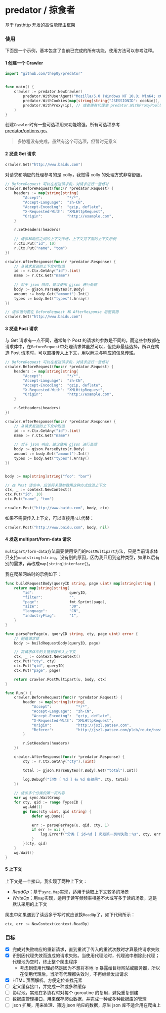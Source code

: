 # predator / 掠食者
基于 fasthttp 开发的高性能爬虫框架

### 使用

下面是一个示例，基本包含了当前已完成的所有功能，使用方法可以参考注释。

#### 1 创建一个 Crawler

```go
import "github.com/thep0y/predator"


func main() {
	crawler := predator.NewCrawler(
		predator.WithUserAgent("Mozilla/5.0 (Windows NT 10.0; Win64; x64; rv:90.0) Gecko/20100101 Firefox/90.0"),
		predator.WithCookies(map[string]string{"JSESSIONID": cookie}),
		predator.WithProxy(ip), // 或者使有代理池 predator.WithProxyPool([]string)
	)
}
```

创建`Crawler`时有一些可选项用来功能增强。所有可选项参考[predator/options.go](https://github.com/thep0y/predator/blob/main/options.go)。

> 多协程没有完成，虽然有这个可选项，但暂时无意义

#### 2 发送 Get 请求

```go
crawler.Get("http://www.baidu.com")
```

对请求和响应的处理参考的是 colly，我觉得 colly 的处理方式非常舒服。

```go
// BeforeRequest 可以在发送请求前，对请求进行一些修补
crawler.BeforeRequest(func(r *predator.Request) {
	headers := map[string]string{
		"Accept":           "*/*",
		"Accept-Language":  "zh-CN",
		"Accept-Encoding":  "gzip, deflate",
		"X-Requested-With": "XMLHttpRequest",
		"Origin":           "http://example.com",
	}

	r.SetHeaders(headers)
  
	// 请求和响应之间的上下文传递，上下文见下面的上下文示例
	r.Ctx.Put("id", 10)
	r.Ctx.Put("name", "tom")
})

crawler.AfterResponse(func(r *predator.Response) {
	// 从请求发送的上下文中取值
	id := r.Ctx.GetAny("id").(int)
	name := r.Ctx.Get("name")
	
	// 对于 json 响应，建议使用 gjson 进行处理
	body := gjson.ParseBytes(r.Body)
	amount := body.Get("amount").Int()
	types := body.Get("types").Array()
})

// 请求语句要在 BeforeRequest 和 AfterResponse 后面调用
crawler.Get("http://www.baidu.com")
```

#### 3 发送 Post 请求

与 Get 请求有一点不同，通常每个 Post 的请求的参数是不同的，而这些参数都在请求体中，在`BeforeRequest`中处理请求体虽然可以，但绝非最佳选择，所以在构造 Post 请求时，可以直接传入上下文，用以解决与响应的信息传递。

```go
// BeforeRequest 可以在发送请求前，对请求进行一些修补
crawler.BeforeRequest(func(r *predator.Request) {
	headers := map[string]string{
		"Accept":           "*/*",
		"Accept-Language":  "zh-CN",
		"Accept-Encoding":  "gzip, deflate",
		"X-Requested-With": "XMLHttpRequest",
		"Origin":           "http://example.com",
	}

	r.SetHeaders(headers)
})

crawler.AfterResponse(func(r *predator.Response) {
	// 从请求发送的上下文中取值
	id := r.Ctx.GetAny("id").(int)
	name := r.Ctx.Get("name")
	
	// 对于 json 响应，建议使用 gjson 进行处理
	body := gjson.ParseBytes(r.Body)
	amount := body.Get("amount").Int()
	types := body.Get("types").Array()
})


body := map[string]string{"foo": "bar"}

// 在 Post 请求中，应该将关键参数用这种方式放进上下文
ctx, _ := context.NewContext()
ctx.Put("id", 10)
ctx.Put("name", "tom")

crawler.Post("http://www.baidu.com", body, ctx)
```

如果不需要传入上下文，可以直接用`nil`代替：

```go
crawler.Post("http://www.baidu.com", body, nil)
```

#### 4 发送 multipart/form-data 请求

`multipart/form-data`方法需要使用专门的`PostMultipart`方法，只是当前请求体只支持`map[string]string`，没有别的原因，因为我只用到这种类型，如果以后有别的需求，再改成`map[string]interface{}`。

我在爬某网站时的示例如下：

```go
func buildRequestBody(queryID string, page uint) map[string]string {
	return map[string]string{
		"id":                queryID,
		"filter":            "",
		"page":              fmt.Sprint(page),
		"size":              "30",
		"language":          "CN",
		"industryFlag":      "1",
	}
}

func parsePerPage(u, queryID string, cty, page uint) error {
	// 创造请求体
	body := buildRequestBody(queryID, page)

	// 将请求体中的关键参数传入上下文
	ctx, _ := context.NewContext()
	ctx.Put("cty", cty)
	ctx.Put("qid", queryID)
	ctx.Put("page", page)

	return crawler.PostMultipart(u, body, ctx)
}

func Run() {
	crawler.BeforeRequest(func(r *predator.Request) {
		header := map[string]string{
			"Accept":           "*/*",
			"Accept-Language":  "zh-CN",
			"Accept-Encoding":  "gzip, deflate",
			"X-Requested-With": "XMLHttpRequest",
			"Origin":           "http://jszl.patsev.com",
			"Referer":          "http://jszl.patsev.com/pldb/route/hostingplatform/search/searchIndex",
		}

		r.SetHeaders(headers)
	})

	crawler.AfterResponse(func(r *predator.Response) {
		cty := r.Ctx.GetAny("cty").(uint)

		total := gjson.ParseBytes(r.Body).Get("total").Int()

		log.Debugf("分类 [ %d ] 有 %d 条结果", cty, total)
	})
	
	// 请求多个分类的第一页内容
	var wg sync.WaitGroup
	for cty, qid := range TypesID {
		wg.Add(1)
		go func(cty uint, qid string) {
			defer wg.Done()

			err := parsePerPage(u, qid, cty, 1)
			if err != nil {
				log.Errorf("分类 [ id=%d ] 爬取第一页时失败：%s", cty, err)
			}
		}(cty, qid)
	}
	wg.Wait()
}
```

#### 5 上下文

上下文是一个接口，我实现了两种上下文：

- *ReadOp*：基于`sync.Map`实现，适用于读取上下文较多的场景
- *WriteOp*：用`map`实现，适用于读写频频率相差不大或写多于读的场景，这是默认采用的上下文

爬虫中如果遇到了读远多于写时就应该换`ReadOp`了，如下代码所示：

```go
ctx, err := NewContext(context.ReadOp)
```

### 目标

- [x] 完成对失败响应的重新请求，直到重试了传入的重试次数时才算最终请求失败
- [x] 识别因代理失效而造成的请求失败。当使用代理池时，代理池中剔除此代理；代理池为空时，终止整个爬虫程序
	- 考虑到使用代理必然是因为不想将本地 ip 暴露给目标网站或服务器，所以在使用代理后，当所有代理都失效时，不再继续发出请求
- [x] HTML 页面解析。方便定位查找元素
- [ ] 定义缓存接口，并完成一种或多种缓存
- [ ] 协程池，实现在多协程时对每个 goroutine 的复用，避免重复创建
- [ ] 数据库管理接口，用来保存爬虫数据，并完成一种或多种数据库的管理
- [ ] json 扩展，用来处理、筛选 json 响应的数据，原生 json 库不适合用在爬虫上
